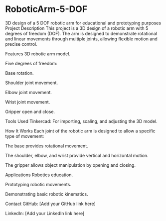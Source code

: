 # RoboticArm-5-DOF
3D design of a 5 DOF robotic arm for educational and prototyping purposes
Project Description
This project is a 3D design of a robotic arm with 5 degrees of freedom (DOF). The arm is designed to demonstrate rotational and linear movements through multiple joints, allowing flexible motion and precise control.

Features
3D robotic arm model.

Five degrees of freedom:

Base rotation.

Shoulder joint movement.

Elbow joint movement.

Wrist joint movement.

Gripper open and close.

Tools Used
Tinkercad: For importing, scaling, and adjusting the 3D model.

How It Works
Each joint of the robotic arm is designed to allow a specific type of movement:

The base provides rotational movement.

The shoulder, elbow, and wrist provide vertical and horizontal motion.

The gripper allows object manipulation by opening and closing.

Applications
Robotics education.

Prototyping robotic movements.

Demonstrating basic robotic kinematics.

Contact
GitHub: [Add your GitHub link here]

LinkedIn: [Add your LinkedIn link here]

